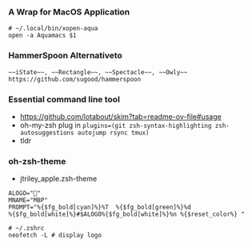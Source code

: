 ### A Wrap for MacOS Application 
```
# ~/.local/bin/xopen-aqua
open -a Aquamacs $1
```

### HammerSpoon Alternativeto
```
~~iState~~, ~~Rectangle~~, ~~Spectacle~~, ~~Owly~~
https://github.com/sugood/hammerspoon
```
### Essential command line tool
 - https://github.com/lotabout/skim?tab=readme-ov-file#usage
 - oh-my-zsh plug in ```plugins=(git zsh-syntax-highlighting zsh-autosuggestions autojump rsync tmux)```
 - tldr


### oh-zsh-theme
- jtriley_apple.zsh-theme
```
ALOGO=""
MNAME="MBP"
PROMPT="%{$fg_bold[cyan]%}%T  %{$fg_bold[green]%}%d
%{$fg_bold[white]%}#$ALOGO%{$fg_bold[white]%}%n %{$reset_color%} "
```
```
# ~/.zshrc
neofetch -L # display logo
```
